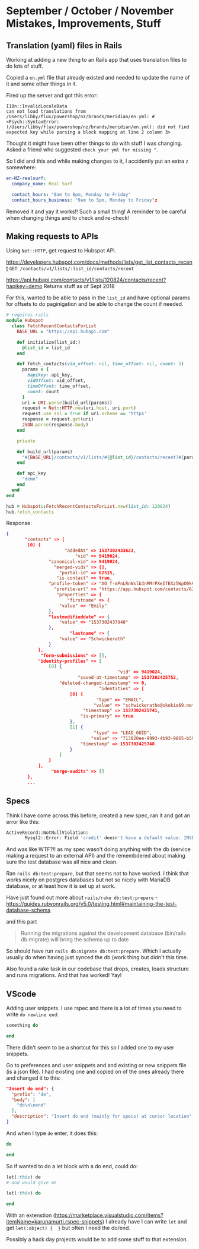 # September / October / November Mistakes, Improvements, Stuff

## Translation (yaml) files in Rails

Working at adding a new thing to an Rails app that uses translation files to do lots of stuff.

Copied a `en.yml` file that already existed and needed to update the name of it and some other things in it.

Fired up the server and got this error:

```
I18n::InvalidLocaleData
can not load translations from /Users/libby/flux/powershop/nz/brands/meridian/en.yml: #<Psych::SyntaxError: (/Users/libby/flux/powershop/nz/brands/meridian/en.yml): did not find expected key while parsing a block mapping at line 2 column 3>
```

Thought it might have been other things to do with stuff I was changing. Asked a friend who suggested `check your yml for missing "`.

So I did and this and while making changes to it, I accidently put an extra `z` somewhere:

```yaml
en-NZ-realsurf:
  company_name: Real Surf

  contact_hours: "8am to 8pm, Monday to Friday"
  contact_hours_business: "9am to 5pm, Monday to Friday"z
```
Removed it and yay it works!! Such a small thing! A reminder to be careful when changing things and to check and re-check!

## Making requests to APIs

Using `Net::HTTP`, get request to Hubspot API.

https://developers.hubspot.com/docs/methods/lists/get_list_contacts_recent
`GET /contacts/v1/lists/:list_id/contacts/recent`

https://api.hubapi.com/contacts/v1/lists/120824/contacts/recent?hapikey=demo
Returns stuff as of Sept 2018

For this, wanted to be able to pass in the `list_id` and have optional params for offsets to do paginigation and be able to change the count if needed.

```ruby
# requires rails
module Hubspot
  class FetchRecentContactsForList
    BASE_URL = "https://api.hubapi.com"

    def initialize(list_id:)
      @list_id = list_id
    end

    def fetch_contacts(vid_offset: nil, time_offset: nil, count: 5)
      params = {
        hapikey: api_key,
        vidOffset: vid_offset,
        timeOffset: time_offset,
        count: count
      }
      uri = URI.parse(build_url(params))
      request = Net::HTTP.new(uri.host, uri.port)
      request.use_ssl = true if uri.scheme == 'https'
      response = request.get(uri)
      JSON.parse(response.body)
    end

    private

    def build_url(params)
      "#{BASE_URL}/contacts/v1/lists/#{@list_id}/contacts/recent?#{params.compact.to_query}"
    end

    def api_key
      "demo"
    end
  end
end

hub = Hubspot::FetchRecentContactsForList.new(list_id: 120824)
hub.fetch_contacts
```

Response:
```json
{
       "contacts" => [
        [0] {
                      "addedAt" => 1537302433623,
                          "vid" => 9419024,
                "canonical-vid" => 9419024,
                  "merged-vids" => [],
                    "portal-id" => 62515,
                   "is-contact" => true,
                "profile-token" => "AO_T-mPnLRnWxlb3nMMrPXeIfEXz5WpO0k9M7zBlCkD6s0cZyS4wqGeN0E2aiCaEZZ2FRfQJyIEdqHOKIT_hRyLfkK4wRKX5m-xGpQh521x96NgKYrHVH0DZqLU3V7-Y9vpC-6prU0np",
                  "profile-url" => "https://app.hubspot.com/contacts/62515/lists/public/contact/_AO_T-mPnLRnWxlb3nMMrPXeIfEXz5WpO0k9M7zBlCkD6s0cZyS4wqGeN0E2aiCaEZZ2FRfQJyIEdqHOKIT_hRyLfkK4wRKX5m-xGpQh521x96NgKYrHVH0DZqLU3V7-Y9vpC-6prU0np/",
                   "properties" => {
                       "firstname" => {
                    "value" => "Emily"
                },
                "lastmodifieddate" => {
                    "value" => "1537302437940"
                },
                        "lastname" => {
                    "value" => "Schwickerath"
                }
            },
             "form-submissions" => [],
            "identity-profiles" => [
                [0] {
                                          "vid" => 9419024,
                           "saved-at-timestamp" => 1537302425752,
                    "deleted-changed-timestamp" => 0,
                                   "identities" => [
                        [0] {
                                  "type" => "EMAIL",
                                 "value" => "schwickerathe@skokie69.net",
                             "timestamp" => 1537302425741,
                            "is-primary" => true
                        },
                        [1] {
                                 "type" => "LEAD_GUID",
                                "value" => "713020ee-9993-4b93-9865-b5916fb3a85f",
                            "timestamp" => 1537302425748
                        }
                    ]
                }
            ],
                 "merge-audits" => []
        },
        ...
```


## Specs
Think I have come across this before, created a new spec, ran it and got an error like this:

```bash
ActiveRecord::NotNullViolation:
       Mysql2::Error: Field 'credit' doesn't have a default value: INSERT INTO `promotion_grants` (`id`, `created_at`, `updated_at`, `discount_voucher_category_id`, `promotion_id`, `delay_until`, `delay_days`) VALUES (644667019, '2018-09-24 12:09:24.770222', '2018-09-24 12:09:24.770222', 284678023, 644667019, NULL, NULL), (16771602, '2018-09-24 12:09:24.770222',
```
And was like WTF?!! as my spec wasn't doing anything with the db (service making a request to an external API) and the remembdered about making sure the test database was all nice and clean.

Ran `rails db:test:prepare`, but that seems not to have worked. I think that works nicely on postgres databases but not so nicely with MariaDB database, or at least how it is set up at work.

Have just found out more about `rails/rake db:test:prepare` -
https://guides.rubyonrails.org/v5.0/testing.html#maintaining-the-test-database-schema

and this part
>Running the migrations against the development database (bin/rails db:migrate) will bring the schema up to date

So should have run `rails db:migrate db:test:prepare`. Which I actually usually do when having just synced the db (work thing but didn't this time.

Also found a rake task in our codebase that drops, creates, loads structure and runs migrations. And that has worked! Yay!


## VScode

Adding user snippets.
I use rspec and there is a lot of times you need to write `do newline end`:
```ruby
something do

end
```
There didn't seem to be a shortcut for this so I added one to my user snippets.

Go to preferences and user snippets and and existing or new snippets file (is a json file). I had existing one and copied on of the ones already there and changed it to this:

```json
"Insert do end": {
  "prefix": "de",
  "body": [
    "do\n\nend"
  ],
  "description": "Insert do end (mainly for specs) at cursor location"
}
```
And when I type `de` enter, it does this:
```ruby
do

end
```

So if wanted to do a let block with a do end, could do:
```ruby
let(:this) de
# and would give me

let(:this) do

end
```

With an extenstion (https://marketplace.visualstudio.com/items?itemName=karunamurti.rspec-snippets) I already have I can write `let` and get `let(:object) {  }` but often I need the do/end.

Possibly a hack day projects would be to add some stuff to that extension.